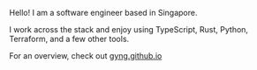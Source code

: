 Hello! I am a software engineer based in Singapore.

I work across the stack and enjoy using TypeScript, Rust, Python, Terraform, and a few other tools.

For an overview, check out [gyng.github.io](https://gyng.github.io)
